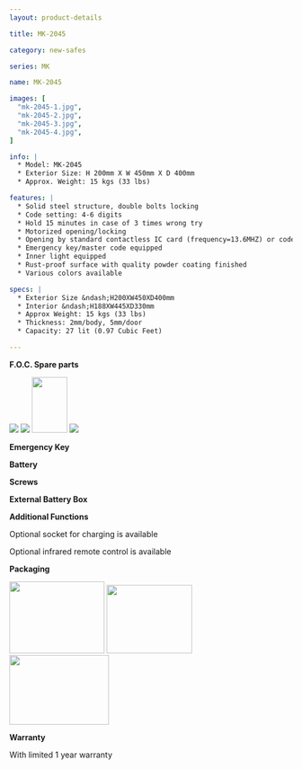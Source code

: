 ```yaml
---
layout: product-details

title: MK-2045

category: new-safes

series: MK

name: MK-2045

images: [
  "mk-2045-1.jpg",
  "mk-2045-2.jpg",
  "mk-2045-3.jpg",
  "mk-2045-4.jpg",
]

info: |
  * Model: MK-2045
  * Exterior Size: H 200mm X W 450mm X D 400mm
  * Approx. Weight: 15 kgs (33 lbs)

features: |
  * Solid steel structure, double bolts locking
  * Code setting: 4-6 digits
  * Hold 15 minutes in case of 3 times wrong try
  * Motorized opening/locking
  * Opening by standard contactless IC card (frequency=13.6MHZ) or code
  * Emergency key/master code equipped
  * Inner light equipped
  * Rust-proof surface with quality powder coating finished
  * Various colors available

specs: |
  * Exterior Size &ndash;H200XW450XD400mm
  * Interior &ndash;H188XW445XD330mm
  * Approx Weight: 15 kgs (33 lbs)
  * Thickness: 2mm/body, 5mm/door
  * Capacity: 27 lit (0.97 Cubic Feet)

---
```


**F.O.C. Spare parts**

<img src="{IMAGE_CDN}/mk-2045-5.jpg" />

<img src="{IMAGE_CDN}/mk-2045-6.jpg" />

<img alt="" src="{IMAGE_CDN}/mk-2045-7.jpg" style="width: 63px; height: 99px;" />

<img src="{IMAGE_CDN}/mk-2045-8.jpg" />

**Emergency Key**

**Battery**

**Screws**

**External Battery Box**

**Additional Functions**

Optional socket for charging is available

Optional infrared remote control is available

**Packaging**

<img height="155" src="{IMAGE_CDN}/mk-2045-9.jpg" style="width: 169px; height: 128px" width="221" />

<img height="144" src="{IMAGE_CDN}/mk-2045-10.jpg" style="width: 152px; height: 122px" width="183" />

<img height="124" src="{IMAGE_CDN}/mk-2045-11.jpg" style="width: 177px; height: 124px" width="205" />

**Warranty**

With limited 1 year warranty
